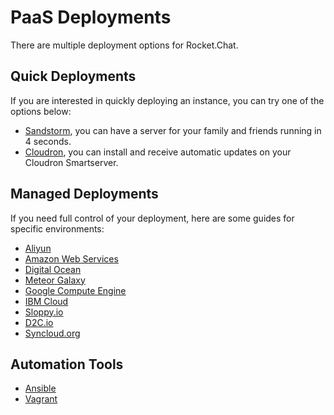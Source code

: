 # PaaS Deployments

There are multiple deployment options for Rocket.Chat.

## Quick Deployments

If you are interested in quickly deploying an instance, you can try one of the options below:

* [Sandstorm](https://apps.sandstorm.io/app/vfnwptfn02ty21w715snyyczw0nqxkv3jvawcah10c6z7hj1hnu0), you can have a server for your family and friends running in 4 seconds.
* [Cloudron](https://cloudron.io/appstore.html#chat.rocket.cloudronapp), you can install and receive automatic updates on your Cloudron Smartserver.

## Managed Deployments

If you need full control of your deployment, here are some guides for specific environments:

* [Aliyun](aliyun.md)
* [Amazon Web Services](aws.md)
* [Digital Ocean](digitalocean.md)
* [Meteor Galaxy](galaxy.md)
* [Google Compute Engine](google-computer-engine.md)
* [IBM Cloud](ibm-cloud.md)
* [Sloppy.io](sloppy-io.md)
* [D2C.io](d2c-io.md)
* [Syncloud.org](syncloud-org.md)

## Automation Tools

* [Ansible](../automation-tools/ansible.md)
* [Vagrant](../automation-tools/vagrant.md)

